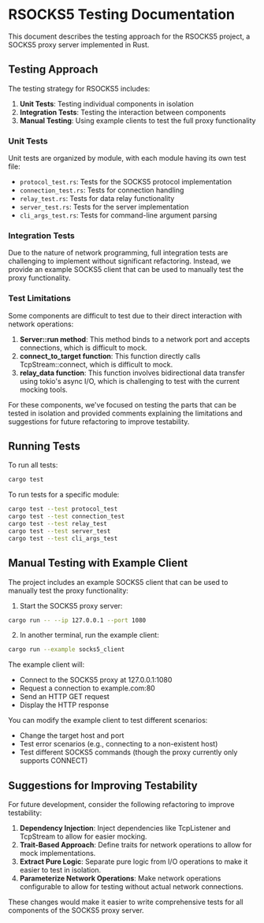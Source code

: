 # RSOCKS5 Testing Documentation

This document describes the testing approach for the RSOCKS5 project, a SOCKS5 proxy server implemented in Rust.

## Testing Approach

The testing strategy for RSOCKS5 includes:

1. **Unit Tests**: Testing individual components in isolation
2. **Integration Tests**: Testing the interaction between components
3. **Manual Testing**: Using example clients to test the full proxy functionality

### Unit Tests

Unit tests are organized by module, with each module having its own test file:

- `protocol_test.rs`: Tests for the SOCKS5 protocol implementation
- `connection_test.rs`: Tests for connection handling
- `relay_test.rs`: Tests for data relay functionality
- `server_test.rs`: Tests for the server implementation
- `cli_args_test.rs`: Tests for command-line argument parsing

### Integration Tests

Due to the nature of network programming, full integration tests are challenging to implement without significant refactoring. Instead, we provide an example SOCKS5 client that can be used to manually test the proxy functionality.

### Test Limitations

Some components are difficult to test due to their direct interaction with network operations:

1. **Server::run method**: This method binds to a network port and accepts connections, which is difficult to mock.
2. **connect_to_target function**: This function directly calls TcpStream::connect, which is difficult to mock.
3. **relay_data function**: This function involves bidirectional data transfer using tokio's async I/O, which is challenging to test with the current mocking tools.

For these components, we've focused on testing the parts that can be tested in isolation and provided comments explaining the limitations and suggestions for future refactoring to improve testability.

## Running Tests

To run all tests:

```bash
cargo test
```

To run tests for a specific module:

```bash
cargo test --test protocol_test
cargo test --test connection_test
cargo test --test relay_test
cargo test --test server_test
cargo test --test cli_args_test
```

## Manual Testing with Example Client

The project includes an example SOCKS5 client that can be used to manually test the proxy functionality:

1. Start the SOCKS5 proxy server:

```bash
cargo run -- --ip 127.0.0.1 --port 1080
```

2. In another terminal, run the example client:

```bash
cargo run --example socks5_client
```

The example client will:
- Connect to the SOCKS5 proxy at 127.0.0.1:1080
- Request a connection to example.com:80
- Send an HTTP GET request
- Display the HTTP response

You can modify the example client to test different scenarios:
- Change the target host and port
- Test error scenarios (e.g., connecting to a non-existent host)
- Test different SOCKS5 commands (though the proxy currently only supports CONNECT)

## Suggestions for Improving Testability

For future development, consider the following refactoring to improve testability:

1. **Dependency Injection**: Inject dependencies like TcpListener and TcpStream to allow for easier mocking.
2. **Trait-Based Approach**: Define traits for network operations to allow for mock implementations.
3. **Extract Pure Logic**: Separate pure logic from I/O operations to make it easier to test in isolation.
4. **Parameterize Network Operations**: Make network operations configurable to allow for testing without actual network connections.

These changes would make it easier to write comprehensive tests for all components of the SOCKS5 proxy server.